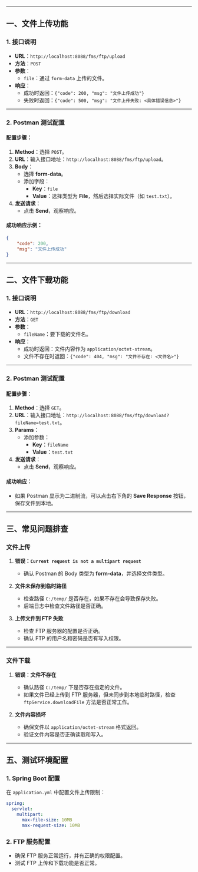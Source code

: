 
---

## **一、文件上传功能**

### 1. **接口说明**
- **URL**：`http://localhost:8088/fms/ftp/upload`
- **方法**：`POST`
- **参数**：
    - `file`：通过 `form-data` 上传的文件。
- **响应**：
    - 成功时返回：`{"code": 200, "msg": "文件上传成功"}`
    - 失败时返回：`{"code": 500, "msg": "文件上传失败: <具体错误信息>"}`

---


### 2. **Postman 测试配置**

#### 配置步骤：
1. **Method**：选择 `POST`。
2. **URL**：输入接口地址：`http://localhost:8088/fms/ftp/upload`。
3. **Body**：
    - 选择 **form-data**。
    - 添加字段：
        - **Key**：`file`
        - **Value**：选择类型为 **File**，然后选择实际文件（如 `test.txt`）。
4. **发送请求**：
    - 点击 **Send**，观察响应。

#### 成功响应示例：
```json
{
    "code": 200,
    "msg": "文件上传成功"
}
```

---

## **二、文件下载功能**

### 1. **接口说明**
- **URL**：`http://localhost:8088/fms/ftp/download`
- **方法**：`GET`
- **参数**：
    - `fileName`：要下载的文件名。
- **响应**：
    - 成功时返回：文件内容作为 `application/octet-stream`。
    - 文件不存在时返回：`{"code": 404, "msg": "文件不存在: <文件名>"}`

---


### 2. **Postman 测试配置**

#### 配置步骤：
1. **Method**：选择 `GET`。
2. **URL**：输入接口地址：`http://localhost:8088/fms/ftp/download?fileName=test.txt`。
3. **Params**：
    - 添加参数：
        - **Key**：`fileName`
        - **Value**：`test.txt`
4. **发送请求**：
    - 点击 **Send**，观察响应。

#### 成功响应：
- 如果 Postman 显示为二进制流，可以点击右下角的 **Save Response** 按钮，保存文件到本地。


---

## **三、常见问题排查**

### 文件上传
1. **错误：`Current request is not a multipart request`**
    - 确认 Postman 的 Body 类型为 **form-data**，并选择文件类型。

2. **文件未保存到临时路径**
    - 检查路径 `C:/temp/` 是否存在，如果不存在会导致保存失败。
    - 后端日志中检查文件路径是否正确。

3. **上传文件到 FTP 失败**
    - 检查 FTP 服务器的配置是否正确。
    - 确认 FTP 的用户名和密码是否有写入权限。

---

### 文件下载
1. **错误：文件不存在**
    - 确认路径 `C:/temp/` 下是否存在指定的文件。
    - 如果文件已经上传到 FTP 服务器，但未同步到本地临时路径，检查 `ftpService.downloadFile` 方法是否正常工作。

2. **文件内容损坏**
    - 确保文件以 `application/octet-stream` 格式返回。
    - 验证文件内容是否正确读取和写入。

---

## **五、测试环境配置**

### 1. Spring Boot 配置
在 `application.yml` 中配置文件上传限制：
```yaml
spring:
  servlet:
    multipart:
      max-file-size: 10MB
      max-request-size: 10MB
```

### 2. FTP 服务配置
- 确保 FTP 服务正常运行，并有正确的权限配置。
- 测试 FTP 上传和下载功能是否正常。


